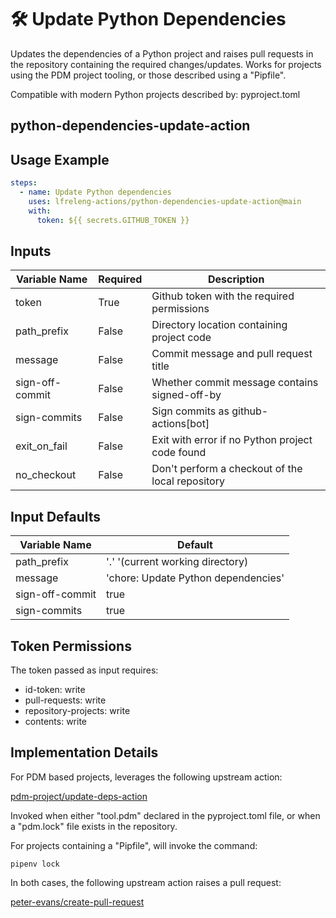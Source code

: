 <!--
# SPDX-License-Identifier: Apache-2.0
# SPDX-FileCopyrightText: 2025 The Linux Foundation
-->

# 🛠️ Update Python Dependencies

Updates the dependencies of a Python project and raises pull requests in the
repository containing the required changes/updates. Works for projects using
the PDM project tooling, or those described using a "Pipfile".

Compatible with modern Python projects described by: pyproject.toml

## python-dependencies-update-action

## Usage Example

<!-- markdownlint-disable MD046 -->

```yaml
steps:
  - name: Update Python dependencies
    uses: lfreleng-actions/python-dependencies-update-action@main
    with:
      token: ${{ secrets.GITHUB_TOKEN }}
```

<!-- markdownlint-enable MD046 -->

## Inputs

<!-- markdownlint-disable MD013 -->

| Variable Name   | Required | Description                                      |
| --------------- | -------- | ------------------------------------------------ |
| token           | True     | Github token with the required permissions       |
| path_prefix     | False    | Directory location containing project code       |
| message         | False    | Commit message and pull request title            |
| sign-off-commit | False    | Whether commit message contains signed-off-by    |
| sign-commits    | False    | Sign commits as github-actions[bot]              |
| exit_on_fail    | False    | Exit with error if no Python project code found  |
| no_checkout     | False    | Don't perform a checkout of the local repository |

<!-- markdownlint-enable MD013 -->

## Input Defaults

<!-- markdownlint-disable MD013 -->

| Variable Name   | Default                                     |
| --------------- |-------------------------------------------- |
| path_prefix     | '.' '(current working directory)            |
| message         | 'chore: Update Python dependencies'         |
| sign-off-commit | true                                        |
| sign-commits    | true                                        |

<!-- markdownlint-enable MD013 -->

## Token Permissions

The token passed as input requires:

- id-token: write
- pull-requests: write
- repository-projects: write
- contents: write

## Implementation Details

For PDM based projects, leverages the following upstream action:

[pdm-project/update-deps-action](https://github.com/pdm-project/update-deps-action)

Invoked when either "tool.pdm" declared in the pyproject.toml file, or when a
"pdm.lock" file exists in the repository.

For projects containing a "Pipfile", will invoke the command:

`pipenv lock`

In both cases, the following upstream action raises a pull request:

[peter-evans/create-pull-request](https://github.com/peter-evans/create-pull-request)
